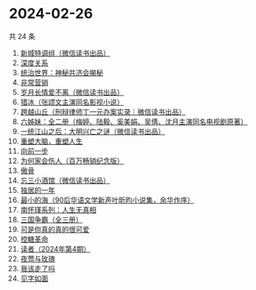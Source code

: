 # 2024-02-26

共 24 条

<!-- BEGIN WEREAD -->
<!-- 最后更新时间 2024-02-26 16:08:31 +0800 -->
1. [新城特调组（微信读书出品）](https://weread.qq.com/web/bookDetail/7f132890813ab8892g013aed)
1. [深度关系](https://weread.qq.com/web/bookDetail/bb432f60813ab8444g014d61)
1. [统治世界：神秘共济会揭秘](https://weread.qq.com/web/bookDetail/257320c0813ab87feg016f1f)
1. [非常营销](https://weread.qq.com/web/bookDetail/dac321c052c3abdaca1c6fa)
1. [岁月长情爱不离（微信读书出品）](https://weread.qq.com/web/bookDetail/b8632b20813ab888eg016d04)
1. [猎冰（张颂文主演同名影视小说）](https://weread.qq.com/web/bookDetail/b3232150813ab8052g019921)
1. [跨越山丘（刑辩律师丁一元办案实录｜微信读书出品）](https://weread.qq.com/web/bookDetail/64b32790813ab889eg0113e0)
1. [六姊妹：全二册（梅婷、陆毅、奚美娟、吴倩、沈月主演同名电视剧原著）](https://weread.qq.com/web/bookDetail/51432e4071a73c495147467)
1. [一统江山之后：大明兴亡之谜（微信读书出品）](https://weread.qq.com/web/bookDetail/51e32970813ab887eg0114ce)
1. [重塑大脑，重塑人生](https://weread.qq.com/web/bookDetail/7ee328505934eb7eef65558)
1. [向前一步](https://weread.qq.com/web/bookDetail/cf232c50597c67cf2a90ba3)
1. [为何家会伤人（百万畅销纪念版）](https://weread.qq.com/web/bookDetail/438329e0716788b84381873)
1. [傲骨](https://weread.qq.com/web/bookDetail/76a3234071c614eb76aa700)
1. [忘三小酒馆（微信读书出品）](https://weread.qq.com/web/bookDetail/77232620813ab87f1g014d07)
1. [独居的一年](https://weread.qq.com/web/bookDetail/629324505de20a629ae30bd)
1. [最小的海（90后华语文学新声叶昕昀小说集，余华作序）](https://weread.qq.com/web/bookDetail/cdd32840813ab8671g01450a)
1. [南怀瑾系列：人生无真相](https://weread.qq.com/web/bookDetail/06e32560813ab7295g0190c2)
1. [三国争霸（全三册）](https://weread.qq.com/web/bookDetail/ff932010813ab7bdfg012f80)
1. [可是你真的真的很可爱](https://weread.qq.com/web/bookDetail/c75322b072323ea5c7580fe)
1. [控糖革命](https://weread.qq.com/web/bookDetail/819321e0813ab880ag01960c)
1. [读者（2024年第4期）](https://weread.qq.com/web/bookDetail/a5032df0813ab8896g017451)
1. [夜莺与玫瑰](https://weread.qq.com/web/bookDetail/41932a8071c3a930419f195)
1. [我该走了吗](https://weread.qq.com/web/bookDetail/d1432a70813ab867eg015e41)
1. [见字如面](https://weread.qq.com/web/bookDetail/fcb321f0813ab6aa0g018f82)
<!-- END WEREAD -->